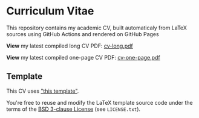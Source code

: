 # Curriculum Vitae

This repository contains my academic CV, built automaticaly from LaTeX sources using GitHub Actions and rendered on GitHub Pages

**View** my latest compiled long CV PDF:
[cv-long.pdf](https://mfoll.github.io/cv/cv-long.pdf)

**View** my latest compiled one-page CV PDF:
[cv-one-page.pdf](https://mfoll.github.io/cv/cv-one-page.pdf)

## Template

This CV uses ["this template"](https://github.com/leouieda/cv/generate). 

You're free to reuse and modify the LaTeX template source code under the terms of the [BSD 3-clause License](https://opensource.org/licenses/BSD-3-Clause) (see `LICENSE.txt`).
